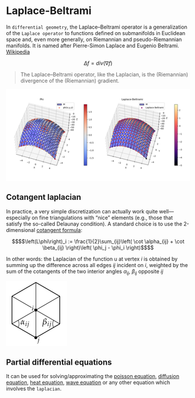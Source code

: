 # Laplace-Beltrami
In `differential geometry`, the Laplace–Beltrami operator is a generalization of the `Laplace operator` to functions defined on submanifolds in Euclidean space and, even more generally, on Riemannian and pseudo-Riemannian manifolds. It is named after Pierre-Simon Laplace and Eugenio Beltrami. [Wikipedia](https://en.wikipedia.org/wiki/Laplace%E2%80%93Beltrami_operator)

$$\Delta f = div\left( \nabla f\right)$$

> The Laplace–Beltrami operator, like the Laplacian, is the (Riemannian) divergence of the (Riemannian) gradient.

![](img/plot.png)

## Cotangent laplacian

In practice, a very simple discretization can actually work quite well—especially on fine triangulations with “nice” elements (e.g., those that satisfy the so-called Delaunay condition). A standard choice is to use the 2-dimensional [cotangent formula](https://www.cs.cmu.edu/~kmcrane/Projects/Other/nDCotanFormula.pdf):

```math
$$\left(L\phi\right)_i := \frac{1}{2}\sum_{ij}\left( \cot \alpha_{ij} + \cot \beta_{ij} \right)\left( \phi_j  - \phi_i \right)$$
```

In other words: the Laplacian of the function u at vertex $i$ is obtained by summing up the difference across all edges $ij$ incident on $i$, weighted by the sum of the cotangents of the two interior angles $\alpha_{ij}$, $\beta_{ij}$ opposite $ij$

![](img/node.png)

## Partial differential equations
It can be used for solving/approximating the [poisson equation](https://en.wikipedia.org/wiki/Poisson%27s_equation), [diffusion equation](https://en.wikipedia.org/wiki/Diffusion_equation), [heat equation](https://en.wikipedia.org/wiki/Heat_equation), [wave equation](https://en.wikipedia.org/wiki/Wave_equation) or any other equation which involves the `laplacian`.